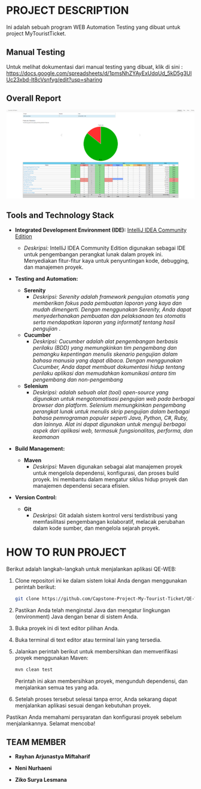 # PROJECT DESCRIPTION

Ini adalah sebuah program WEB Automation Testing yang dibuat untuk project MyTouristTicket. 

## Manual Testing
Untuk melihat dokumentasi dari manual testing yang dibuat, klik di sini :
https://docs.google.com/spreadsheets/d/1pmsNhZYAyExUdqUd_5kD5g3UlUc23xbd-lt8cVsnfyg/edit?usp=sharing

## Overall Report
![Alt Text](overall.png)

## Tools and Technology Stack
- **Integrated Development Environment (IDE):** [IntelliJ IDEA Community Edition](https://www.jetbrains.com/idea/)
  - *Deskripsi:* IntelliJ IDEA Community Edition digunakan sebagai IDE untuk pengembangan perangkat lunak dalam proyek ini. Menyediakan fitur-fitur kaya untuk penyuntingan kode, debugging, dan manajemen proyek.

- **Testing and Automation:**
  - **Serenity**
    - *Deskripsi: Serenity adalah framework pengujian otomatis yang memberikan fokus pada pembuatan laporan yang kaya dan mudah dimengerti. Dengan menggunakan Serenity, Anda dapat 
menyederhanakan pembuatan dan pelaksanaan tes otomatis serta mendapatkan laporan yang informatif tentang hasil pengujian* .
  - **Cucumber**
    - *Deskripsi: Cucumber adalah alat pengembangan berbasis perilaku (BDD) yang memungkinkan tim pengembang dan pemangku kepentingan menulis skenario pengujian dalam bahasa manusia yang dapat dibaca. Dengan menggunakan Cucumber, Anda dapat membuat dokumentasi hidup tentang perilaku aplikasi dan memudahkan komunikasi antara tim pengembang dan non-pengembang*
  - **Selenium**
    - *Deskripsi: adalah sebuah alat (tool) open-source yang digunakan untuk mengotomatisasi pengujian web pada berbagai browser dan platform. Selenium memungkinkan pengembang perangkat lunak untuk menulis skrip pengujian dalam berbagai bahasa pemrograman populer seperti Java, Python, C#, Ruby, dan lainnya. Alat ini dapat digunakan untuk menguji berbagai aspek dari aplikasi web, termasuk fungsionalitas, performa, dan keamanan*

- **Build Management:**
  - **Maven**
    - *Deskripsi:* Maven digunakan sebagai alat manajemen proyek untuk mengelola dependensi, konfigurasi, dan proses build proyek. Ini membantu dalam mengatur siklus hidup proyek dan manajemen dependensi secara efisien.
      
- **Version Control:**
  - **Git**
    - *Deskripsi:* Git adalah sistem kontrol versi terdistribusi yang memfasilitasi pengembangan kolaboratif, melacak perubahan dalam kode sumber, dan mengelola sejarah proyek.

# HOW TO RUN PROJECT

Berikut adalah langkah-langkah untuk menjalankan aplikasi QE-WEB:

1. Clone repositori ini ke dalam sistem lokal Anda dengan menggunakan perintah berikut:

    ```bash
    git clone https://github.com/Capstone-Project-My-Tourist-Ticket/QE-WEB.git
    ```

2. Pastikan Anda telah menginstal Java dan mengatur lingkungan (environment) Java dengan benar di sistem Anda.

3. Buka proyek ini di text editor pilihan Anda.

4. Buka terminal di text editor atau terminal lain yang tersedia.

5. Jalankan perintah berikut untuk membersihkan dan memverifikasi proyek menggunakan Maven:

    ```bash
    mvn clean test
    ```

   Perintah ini akan membersihkan proyek, mengunduh dependensi, dan menjalankan semua tes yang ada.

6. Setelah proses tersebut selesai tanpa error, Anda sekarang dapat menjalankan aplikasi sesuai dengan kebutuhan proyek.

Pastikan Anda memahami persyaratan dan konfigurasi proyek sebelum menjalankannya. Selamat mencoba!

## TEAM MEMBER
- **Rayhan Arjunastya Miftaharif**

- **Neni Nurhaeni**

- **Ziko Surya Lesmana**
